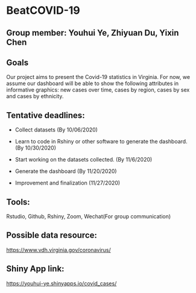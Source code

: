# BeatCOVID-19

## Group member: Youhui Ye, Zhiyuan Du, Yixin Chen

## Goals

Our project aims to present the Covid-19 statistics in Virginia. For now, we assume our dashboard will be able to show the following attributes in informative graphics: new cases over time, cases by region, cases by sex and cases by ethnicity.

## Tentative deadlines:

- Collect datasets  (By 10/06/2020)

- Learn to code in Rshiny or other software to generate the dashboard. (By 10/30/2020)

- Start working on the datasets collected. (By 11/6/2020)

- Generate the dashboard (By 11/20/2020)

- Improvement and finalization (11/27/2020)

## Tools: 

Rstudio, Github, Rshiny, Zoom, Wechat(For group communication) 

## Possible data resource: 

https://www.vdh.virginia.gov/coronavirus/

## Shiny App link:

https://youhui-ye.shinyapps.io/covid_cases/
